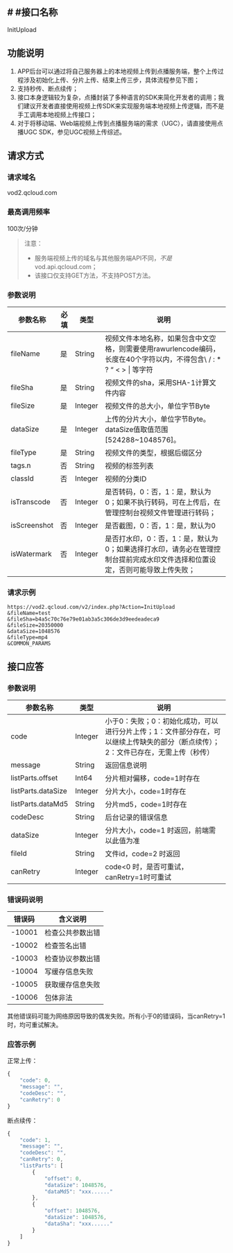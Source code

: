 ## #  #接口名称
InitUpload

## 功能说明
1. APP后台可以通过将自己服务器上的本地视频上传到点播服务端，整个上传过程涉及初始化上传、分片上传、结束上传三步，具体流程参见下图；
1. 支持秒传、断点续传；
1. 接口本身逻辑较为复杂，点播封装了多种语言的SDK来简化开发者的调用；我们建议开发者直接使用视频上传SDK来实现服务端本地视频上传逻辑，而不是手工调用本地视频上传接口；
1. 对于将移动端、Web端视频上传到点播服务端的需求（UGC），请直接使用点播UGC SDK，参见UGC视频上传综述。


## 请求方式

### 请求域名
vod2.qcloud.com

### 最高调用频率
100次/分钟

> 注意：
> - 服务端视频上传的域名与其他服务端API不同，*不是* vod.api.qcloud.com；
> - 该接口仅支持GET方法，不支持POST方法。

### 参数说明
| 参数名称 | 必填 | 类型 | 说明 |
|---------|---------|---------|---------|
| fileName | 是 | String | 视频文件本地名称，如果包含中文空格，则需要使用rawurlencode编码，长度在40个字符以内，不得包含\ / : * ? “ < > \| 等字符 |
| fileSha | 是 | String | 视频文件的sha，采用SHA-1计算文件内容 |
| fileSize | 是 | Integer | 视频文件的总大小，单位字节Byte |
| dataSize | 是 | Integer | 上传的分片大小，单位字节Byte。dataSize值取值范围[524288~1048576]。 |
| fileType | 是 | String | 视频文件的类型，根据后缀区分 |
| tags.n | 否 | String | 视频的标签列表 |
| classId | 否 | Integer | 视频的分类ID |
| isTranscode | 否 | Integer | 是否转码，0：否，1：是，默认为0；如果不执行转码，可在上传后，在管理控制台视频文件管理进行转码； |
| isScreenshot | 否 | Integer | 是否截图，0：否，1：是，默认为0 |
| isWatermark | 否 | Integer | 是否打水印，0：否，1：是，默认为0；如果选择打水印，请务必在管理控制台提前完成水印文件选择和位置设定，否则可能导致上传失败； |


### 请求示例
```
https://vod2.qcloud.com/v2/index.php?Action=InitUpload
&fileName=test
&fileSha=b4a5c70c76e79e01ab3a5c306de3d9eedeadeca9
&fileSize=20350000
&dataSize=1048576
&fileType=mp4
&COMMON_PARAMS
```

## 接口应答

### 参数说明
| 参数名称 | 类型 | 说明 |
|---------|---------|---------|
| code | Integer | 小于0：失败；0：初始化成功，可以进行分片上传；1：文件部分存在，可以继续上传缺失的部分（断点续传）；2：文件已存在，无需上传（秒传） |
| message | String | 返回信息说明 |
| listParts.offset | Int64 | 分片相对偏移，code=1时存在 |
| listParts.dataSize | Integer | 分片大小，code=1时存在 |
| listParts.dataMd5 | String | 分片md5，code=1时存在 |
| codeDesc | String | 后台记录的错误信息 |
| dataSize | Integer | 分片大小，code=1 时返回，前端需以此值为准 |
| fileId | String | 文件id，code=2 时返回 |
| canRetry | Integer | code<0 时，是否可重试，canRetry=1时可重试 |

### 错误码说明
| 错误码 | 含义说明|
|---------|---------|
| -10001 | 检查公共参数出错 |
| -10002 | 检查签名出错 |
| -10003 | 检查协议参数出错 |
| -10004 | 写缓存信息失败 |
| -10005 | 获取缓存信息失败|
| -10006 | 包体非法 |

其他错误码可能为网络原因导致的偶发失败。所有小于0的错误码，当canRetry=1时，均可重试解决。

### 应答示例

正常上传：

```javascript
{
    "code": 0,
    "message": "",
    "codeDesc": "",
    "canRetry": 0
}
```

断点续传：

```javascript
{
    "code": 1,
    "message": "",
    "codeDesc": "",
    "canRetry": 0,
    "listParts": [
        {
            "offset": 0,
            "dataSize": 1048576,
            "dataMd5": "xxx......"
        },
        {
            "offset": 1048576,
            "dataSize": 1048576,
            "dataSha": "xxx......"
        }
    ]
}
```
